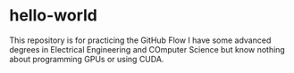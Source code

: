 # hello-world
This repository is for practicing the GitHub Flow
I have some advanced degrees in Electrical Engineering and COmputer Science but know nothing about programming GPUs or using CUDA. 
